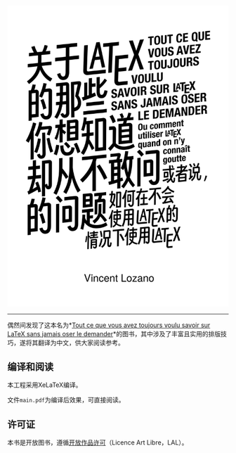 ![Cover](cover.svg)

---

偶然间发现了这本名为*[Tout ce que vous avez toujours voulu savoir sur LaTeX sans jamais oser le demander](https://archives.framabook.org/tout-sur-latex/index.html)*的图书，其中涉及了丰富且实用的排版技巧，遂将其翻译为中文，供大家阅读参考。

## 编译和阅读

本工程采用XeLaTeX编译。

文件`main.pdf`为编译后效果，可直接阅读。

## 许可证

本书是开放图书，遵循[开放作品许可](http://www.artlibre.org)（Licence Art Libre，LAL）。


